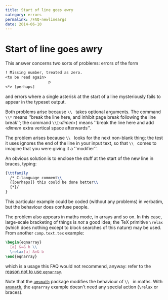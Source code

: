 ```yaml
---
title: Start of line goes awry
category: errors
permalink: /FAQ-newlineargs
date: 2014-06-10
---
```


# Start of line goes awry

This answer concerns two sorts of problems: errors of the form
```latex
! Missing number, treated as zero.
<to be read again> 
                   p
<*> [perhaps]
```
and errors where a single asterisk at the start of a line mysteriously
fails to appear in the typeset output.

Both problems arise because `\\ ` takes optional arguments.  The
command `\\*` means
''break the line here, and inhibit page break following the line break'';
the command `\\[`&lsaquo;_dimen_&rsaquo;`]`
means
''break the line here and add &lsaquo;_dimen_&rsaquo; extra vertical space afterwards''.

The problem arises because `\\ ` looks for the next
non-blank thing; the test it uses ignores the end of the line in
your input text, so that `\\ ` comes to imagine that you
were giving it a ''modifier''.

An obvious solution is to enclose the stuff at the start of the new
line in braces, typing:
<!-- {% raw %} -->
```latex
{\ttfamily
  /* C-language comment\\
  {[perhaps]} this could be done better\\
  {*}/
}
```
<!-- {% endraw %} -->
This particular example could be coded (without any problems) in
verbatim, but the behaviour does confuse people.

The problem also appears in maths mode, in arrays and so on.  In this
case, large-scale bracketing of things is _not_ a good idea; the
TeX primitive `\relax` (which does nothing except to block
searches of this nature) may be used.  From another
`comp.text.tex` example:
```latex
\begin{eqnarray}
  [a] &=& b \\
  \relax[a] &=& b
\end{eqnarray}
```
which is a usage this FAQ would not recommend, anyway: refer
to the [reason not to use `eqnarray`](/FAQ-eqnarray).

Note that the [`amsmath`](https://ctan.org/pkg/amsmath) package modifies the behaviour of
`\\ ` in maths.  With [`amsmath`](https://ctan.org/pkg/amsmath), the
`eqnarray` example doesn't need any special action
(`\relax` or braces).

